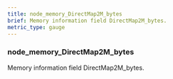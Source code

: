 ```yaml
---
title: node_memory_DirectMap2M_bytes
brief: Memory information field DirectMap2M_bytes.
metric_type: gauge
---
```

### node_memory_DirectMap2M_bytes

Memory information field DirectMap2M_bytes.